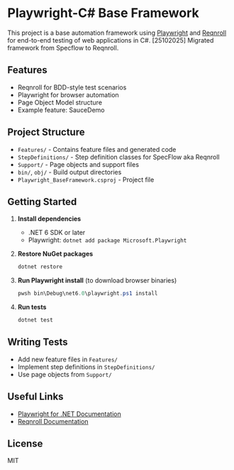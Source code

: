 # Playwright-C# Base Framework

This project is a base automation framework using [Playwright](https://playwright.dev/dotnet/) and [Reqnroll](https://reqnroll.net/) for end-to-end testing of web applications in C#. 
[25102025] Migrated framework from Specflow to Reqnroll.

## Features
- Reqnroll for BDD-style test scenarios
- Playwright for browser automation
- Page Object Model structure
- Example feature: SauceDemo

## Project Structure
- `Features/` - Contains feature files and generated code
- `StepDefinitions/` - Step definition classes for SpecFlow aka Reqnroll
- `Support/` - Page objects and support files
- `bin/`, `obj/` - Build output directories
- `Playwright_BaseFramework.csproj` - Project file

## Getting Started
1. **Install dependencies**
   - .NET 6 SDK or later
   - Playwright: `dotnet add package Microsoft.Playwright`
  
2. **Restore NuGet packages**
   ```powershell
   dotnet restore
   ```
3. **Run Playwright install** (to download browser binaries)
   ```powershell
   pwsh bin\Debug\net6.0\playwright.ps1 install
   ```
4. **Run tests**
   ```powershell
   dotnet test
   ```

## Writing Tests
- Add new feature files in `Features/`
- Implement step definitions in `StepDefinitions/`
- Use page objects from `Support/`

## Useful Links
- [Playwright for .NET Documentation](https://playwright.dev/dotnet/docs/intro)
- [Reqnroll Documentation](https://docs.reqnroll.net/latest/quickstart/index.html)

## License
MIT
